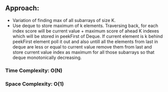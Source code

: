 ## Approach:
* Variation of finding max of all subarrays of size K.
* Use deque to store maximum of k elements. Traversing back, for each index score will be current value + maximum score of ahead K indexes which will be stored in peekFirst of Deque. If current element is k behind peekFirst element poll it out and also untill all the elements from last in deque are less or equal to current value remove them from last and store current value index as maximum for all those subarrays so that deque monotonically decreasing.
​
### Time Complexity: O(N)
### Space Complexity: O(1)